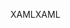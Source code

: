 <span data-ttu-id="83e7d-101">XAML</span><span class="sxs-lookup"><span data-stu-id="83e7d-101">XAML</span></span>